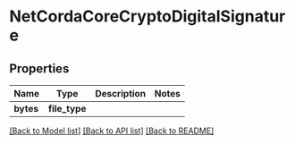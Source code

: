 # NetCordaCoreCryptoDigitalSignature

## Properties
Name | Type | Description | Notes
------------ | ------------- | ------------- | -------------
**bytes** | **file_type** |  | 

[[Back to Model list]](../README.md#documentation-for-models) [[Back to API list]](../README.md#documentation-for-api-endpoints) [[Back to README]](../README.md)


